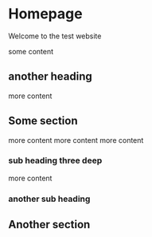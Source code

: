 # Homepage

Welcome to the test website

some content

## another heading

more content

## Some section

more content
more content
more content

### sub heading three deep

more content

### another sub heading

## Another section